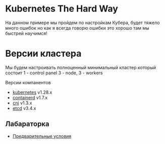 # Kubernetes The Hard Way

На данном примере мы пройдем по настройкам Кубера, будет тяжело много ошибок но как я всегда говорю ошибки это хорошо там мы быстрей научимся!

# Версии кластера

Мы будем настроивать полноценный минимальный кластер который состоит 1 - control panel 3 - node, 3 - workers

Версии компанентов

* [kubernetes](https://github.com/kubernetes/kubernetes) v1.28.x
* [containerd](https://github.com/containerd/containerd) v1.7.x
* [cni](https://github.com/containernetworking/cni) v1.3.x
* [etcd](https://github.com/etcd-io/etcd) v3.4.x

## Лабараторка
* [Предварительные условия](docs/01-prerequisites.md)
